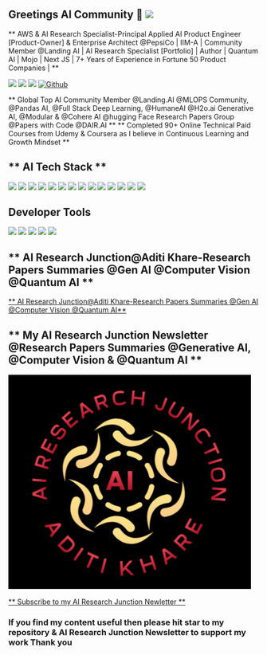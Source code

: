 
## Greetings AI Community 👋 [<img src="https://img.shields.io/badge/About-333333.svg?style=for-the-badge&logo=aboutdotme&logoColor=white">](<https://www.linkedin.com/in/aditi-khare-5840977b/>)

** AWS & AI Research Specialist-Principal Applied AI Product Engineer [Product-Owner] & Enterprise Architect @PepsiCo | IIM-A | Community Member @Landing AI | AI Research Specialist [Portfolio] | Author | Quantum AI | Mojo | Next JS | 7+ Years of Experience in Fortune 50 Product Companies | **

[<img src="https://img.shields.io/badge/LinkedIn-0077B5?style=for-the-badge&logo=linkedin&logoColor=white">](<https://www.linkedin.com/in/aditi-khare-5840977b/>)
[<img src="https://img.shields.io/badge/Twitter-1DA1F2?style=for-the-badge&logo=twitter&logoColor=white">](<https://twitter.com/AditiKh32506701/>)
[<img src="https://img.shields.io/badge/Gmail-D14836?style=for-the-badge&logo=gmail&logoColor=white">](<aditikhare007@gmail.com>)
[<img alt="Github" src="https://img.shields.io/badge/GitHub-%2312100E.svg?&style=for-the-badge&logo=Github&logoColor=white" />](https://github.com/creativetimofficial) 

** Global Top AI Community Member @Landing.AI @MLOPS Community, @Pandas AI, @Full Stack Deep Learning, @HumaneAI @H2o.ai Generative AI, @Modular & @Cohere AI @hugging Face Research Papers Group @Papers with Code @DAIR.AI ** ** Completed 90+ Online Technical Paid Courses from Udemy & Coursera as I believe in Continuous Learning and Growth Mindset **

## ** AI Tech Stack ** ##
<p>
  <img src="https://img.shields.io/badge/arXiv-B31B1B.svg?style=for-the-badge&logo=arXiv&logoColor=white" />
  <img src="hhttps://img.shields.io/badge/Amazon%20DynamoDB-4053D6.svg?style=for-the-badge&logo=Amazon-DynamoDB&logoColor=white" />
  <img src="https://img.shields.io/badge/Amazon%20DynamoDB-4053D6.svg?style=for-the-badge&logo=Amazon-DynamoDB&logoColor=white" />
  <img src="https://img.shields.io/badge/Amazon%20AWS-232F3E.svg?style=for-the-badge&logo=Amazon-AWS&logoColor=white" />
  <img src="https://img.shields.io/badge/AWS%20Fargate-FF9900.svg?style=for-the-badge&logo=AWS-Fargate&logoColor=white" />
  <img src="https://img.shields.io/badge/AWS%20Lambda-FF9900.svg?style=for-the-badge&logo=AWS-Lambda&logoColor=white" />
  <img src="https://img.shields.io/badge/Amazon%20EC2-FF9900.svg?style=for-the-badge&logo=Amazon-EC2&logoColor=white" />
  <img src="https://img.shields.io/badge/Amazon%20ECS-FF9900.svg?style=for-the-badge&logo=Amazon-ECS&logoColor=white" />
  <img src="https://img.shields.io/badge/Apache%20Cassandra-1287B1.svg?style=for-the-badge&logo=Apache-Cassandra&logoColor=white" />
  <img src="https://img.shields.io/badge/OpenAI-412991.svg?style=for-the-badge&logo=OpenAI&logoColor=white" />
  <img src="https://img.shields.io/badge/OpenCV-5C3EE8.svg?style=for-the-badge&logo=OpenCV&logoColor=white" />
  <img src="https://img.shields.io/badge/OpenSearch-005EB8.svg?style=for-the-badge&logo=OpenSearch&logoColor=white" />     
  <img src="https://img.shields.io/badge/PostgreSQL-316192?style=for-the-badge&logo=postgresql&logoColor=white" />
  <img src="https://img.shields.io/badge/MongoDB-4EA94B?style=for-the-badge&logo=mongodb&logoColor=white" />
</p>

## Developer Tools ##

<p>
  <img src="https://img.shields.io/badge/Amazon%20AWS-232F3E.svg?style=for-the-badge&logo=Amazon-AWS&logoColor=white" />
  <img src="https://img.shields.io/badge/Visual_Studio_Code-0078D4?style=for-the-badge&logo=visual%20studio%20code&logoColor=white" />
  <img src="https://img.shields.io/badge/Visual_Studio-5C2D91?style=for-the-badge&logo=visual%20studio&logoColor=white" />
  <img src="https://img.shields.io/badge/Anaconda-44A833.svg?style=for-the-badge&logo=Anaconda&logoColor=white" />
  <img src="https://img.shields.io/badge/sublime_text-%23575757.svg?&style=for-the-badge&logo=sublime-text&logoColor=important" />
</p>

## ** AI Research Junction@Aditi Khare-Research Papers Summaries @Gen AI @Computer Vision @Quantum AI ** ##

<a href="https://github.com/aditikhare007/AI_Research_Junction_Aditi_Khare" class="button icon search"> ** AI Research Junction@Aditi Khare-Research Papers Summaries @Gen AI @Computer Vision @Quantum AI** </a> 

## ** My AI Research Junction Newsletter @Research Papers Summaries @Generative AI, @Computer Vision & @Quantum AI ** ## 
[<img src="https://github.com/aditikhare007/aditikhare007/blob/main/Aditi_AI_Research_Junction_Logo_16th_Jan_24_Final.png">](<https://www.linkedin.com/pulse/trustllm-trustworthiness-llms-aditi-khare-ch7uc/>)

<a href="https://www.linkedin.com/pulse/trustllm-trustworthiness-llms-aditi-khare-ch7uc/?trackingId=jCG0Bv%2FlT8KQCjiiAaCJbg%3D%3D" class="button icon search"> ** Subscribe to my AI Research Junction Newletter ** </a> 
### If you find my content useful then please hit star to my repository & AI Research Junction Newsletter to support my work Thank you ###


 

